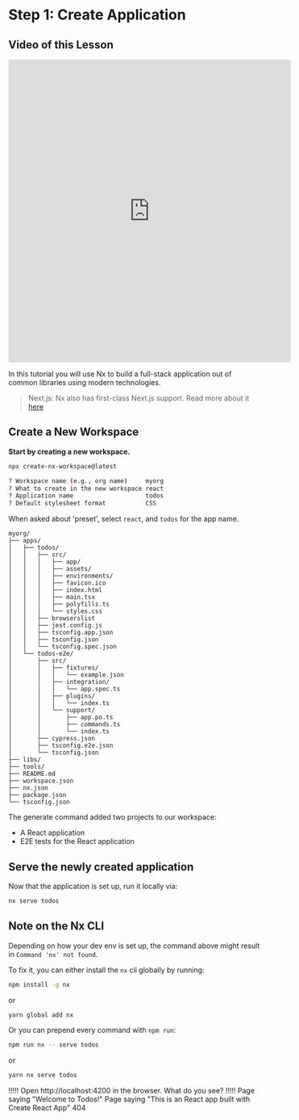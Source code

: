 # Step 1: Create Application

## Video of this Lesson

<iframe width="560" height="600" src="https://www.youtube.com/embed/HcQE5R6ucng" frameborder="0" allow="accelerometer; autoplay; encrypted-media; gyroscope; picture-in-picture" allowfullscreen></iframe>

In this tutorial you will use Nx to build a full-stack application out of common libraries using modern technologies.

> Next.js: Nx also has first-class Next.js support. Read more about it [here](https://nx.dev/react/plugins/next/overview)

## Create a New Workspace

**Start by creating a new workspace.**

```bash
npx create-nx-workspace@latest

? Workspace name (e.g., org name)     myorg
? What to create in the new workspace react
? Application name                    todos
? Default stylesheet format           CSS
```

When asked about 'preset', select `react`, and `todos` for the app name.

```treeview
myorg/
├── apps/
│   ├── todos/
│   │   ├── src/
│   │   │   ├── app/
│   │   │   ├── assets/
│   │   │   ├── environments/
│   │   │   ├── favicon.ico
│   │   │   ├── index.html
│   │   │   ├── main.tsx
│   │   │   ├── polyfills.ts
│   │   │   └── styles.css
│   │   ├── browserslist
│   │   ├── jest.config.js
│   │   ├── tsconfig.app.json
│   │   ├── tsconfig.json
│   │   └── tsconfig.spec.json
│   └── todos-e2e/
│       ├── src/
│       │   ├── fixtures/
│       │   │   └── example.json
│       │   ├── integration/
│       │   │   └── app.spec.ts
│       │   ├── plugins/
│       │   │   └── index.ts
│       │   └── support/
│       │       ├── app.po.ts
│       │       ├── commands.ts
│       │       └── index.ts
│       ├── cypress.json
│       ├── tsconfig.e2e.json
│       └── tsconfig.json
├── libs/
├── tools/
├── README.md
├── workspace.json
├── nx.json
├── package.json
└── tsconfig.json
```

The generate command added two projects to our workspace:

- A React application
- E2E tests for the React application

## Serve the newly created application

Now that the application is set up, run it locally via:

```bash
nx serve todos
```

## Note on the Nx CLI

Depending on how your dev env is set up, the command above might result in `Command 'nx' not found`.

To fix it, you can either install the `nx` cli globally by running:

```bash
npm install -g nx
```

or

```bash
yarn global add nx
```

Or you can prepend every command with `npm run`:

```bash
npm run nx -- serve todos
```

or

```bash
yarn nx serve todos
```

!!!!!
Open http://localhost:4200 in the browser. What do you see?
!!!!!
Page saying "Welcome to Todos!"
Page saying "This is an React app built with Create React App"
404
